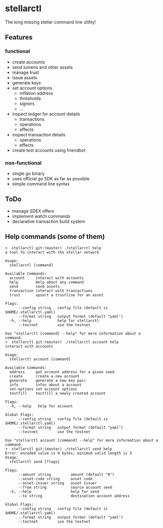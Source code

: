 stellarctl
==========

The long missing stellar command line utility!

## Features

### functional

* create accounts
* send lumens and other assets
* manage trust
* issue assets
* generate keys
* set account options
  * inflation address
  * thresholds
  * signers
  * ...
* inspect ledger for account details
  * transactions
  * operations
  * effects
* inspect transaction details
  * operations
  * effects
* create test accounts using friendbot

### non-functional

* single go binary
* uses official go SDK as far as possible
* simple command line syntax

## ToDo

* manage SDEX offers
* implement watch commands
* declarative transaction build system

## Help commands (some of them)
```
➜  stellarctl git:(master) ./stellarctl help
a tool to interact with the stellar network

Usage:
  stellarctl [command]

Available Commands:
  account     interact with accounts
  help        Help about any command
  send        send assets
  transaction interact with transactions
  trust       upsert a trustline for an asset

Flags:
      --config string   config file (default is $HOME/.stellarctl.yaml)
      --format string   output format (default "yaml")
  -h, --help            help for stellarctl
      --testnet         use the testnet

Use "stellarctl [command] --help" for more information about a command.
➜  stellarctl git:(master) ./stellarctl account help
interact with accounts

Usage:
  stellarctl account [command]

Available Commands:
  address     get account address for a given seed
  create      create a new account
  generate    generate a new key pair
  info        infos about a account
  set-options set account options
  testfill    testfill a newly created account

Flags:
  -h, --help   help for account

Global Flags:
      --config string   config file (default is $HOME/.stellarctl.yaml)
      --format string   output format (default "yaml")
      --testnet         use the testnet

Use "stellarctl account [command] --help" for more information about a command.
➜  stellarctl git:(master) ./stellarctl send help   
Error: encoded value is 0 bytes; minimum valid length is 3
Usage:
  stellarctl send [flags]

Flags:
      --amount string         amount (default "0")
      --asset-code string     asset code
      --asset-issuer string   asset issuer
      --from string           source account seed
  -h, --help                  help for send
      --to string             destination account address

Global Flags:
      --config string   config file (default is $HOME/.stellarctl.yaml)
      --format string   output format (default "yaml")
      --testnet         use the testnet

```
